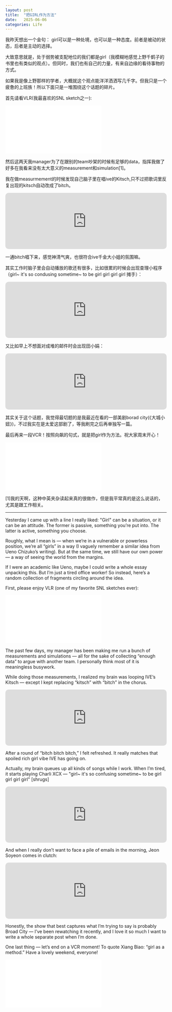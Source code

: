 ```yaml
---
layout: post
title:  "把GIRL作为方法"
date:   2025-06-06
categories: Life
---
```


我昨天想出一个金句： girl可以是一种处境，也可以是一种态度。前者是被动的状态，后者是主动的选择。

大致意思就是，处于弱势被支配地位的我们都是girl（我模糊地感觉上野千鹤子的书里也有类似的观点）。但同时，我们也有自己的力量，有来自边缘的看待事物的方式。

如果我是像上野那样的学者，大概就这个观点能洋洋洒洒写几千字。但我只是一个疲惫的上班族！所以下面只是一堆围绕这个话题的碎片。

首先请看VLR(我最喜欢的SNL sketch之一):

<iframe src="//player.bilibili.com/player.html?isOutside=true&aid=113606314170910&bvid=BV1Q1i6YcEn2&cid=27211989491&p=1" scrolling="no" border="0" frameborder="no" framespacing="0" allowfullscreen="true"></iframe>

然后这两天我manager为了在跟别的team吵架的时候有足够的data，指挥我做了好多在我看来没有太大意义的measurement和simulation[1]。

我在做measurmement的时候发现自己脑子里在唱ive的Kitsch,只不过把歌词里反复出现的kitsch自动改成了bitch。

<iframe allow="autoplay *; encrypted-media *; fullscreen *; clipboard-write" frameborder="0" height="175" style="width:100%;max-width:660px;overflow:hidden;border-radius:10px;" sandbox="allow-forms allow-popups allow-same-origin allow-scripts allow-storage-access-by-user-activation allow-top-navigation-by-user-activation" src="https://embed.music.apple.com/us/song/kitsch/1677260541"></iframe>

一通bitch唱下来，感觉神清气爽，也很符合ive千金大小姐的氛围嘛。

其实工作时脑子里会自动播放的歌还有很多，比如很累的时候会出现查理小程序（girl~ it's so condusing sometime~ to be girl girl girl girl 摊手）：

<iframe allow="autoplay *; encrypted-media *; fullscreen *; clipboard-write" frameborder="0" height="175" style="width:100%;max-width:660px;overflow:hidden;border-radius:10px;" sandbox="allow-forms allow-popups allow-same-origin allow-scripts allow-storage-access-by-user-activation allow-top-navigation-by-user-activation" src="https://embed.music.apple.com/us/song/girl-so-confusing/1739080642"></iframe>

又比如早上不想面对成堆的邮件时会出现田小娟：

<iframe allow="autoplay *; encrypted-media *; fullscreen *; clipboard-write" frameborder="0" height="175" style="width:100%;max-width:660px;overflow:hidden;border-radius:10px;" sandbox="allow-forms allow-popups allow-same-origin allow-scripts allow-storage-access-by-user-activation allow-top-navigation-by-user-activation" src="https://embed.music.apple.com/us/song/super-lady/1801725652"></iframe>

其实关于这个话题，我觉得最切题的是我最近在看的一部美剧borad city(《大城小妞》)，不过我实在是太爱这部剧了，等我刷完之后再单独写一篇。

最后再来一段VCR！按照向飙的句式，就是把girl作为方法。祝大家周末开心！

<iframe src="//player.bilibili.com/player.html?isOutside=true&aid=834523296&bvid=BV1Pg4y1Z7rt&cid=1363113589&p=1" scrolling="no" border="0" frameborder="no" framespacing="0" allowfullscreen="true"></iframe>

[1]我的天啊，这种中英夹杂读起来真的很做作，但是我平常真的是这么说话的，尤其是跟工作相关。

---

Yesterday I came up with a line I really liked:
"Girl" can be a situation, or it can be an attitude.
The former is passive, something you’re put into. The latter is active, something you choose.

Roughly, what I mean is — when we’re in a vulnerable or powerless position, we’re all “girls” in a way (I vaguely remember a similar idea from Ueno Chizuko’s writing).
But at the same time, we still have our own power — a way of seeing the world from the margins.

If I were an academic like Ueno, maybe I could write a whole essay unpacking this.
But I’m just a tired office worker! So instead, here’s a random collection of fragments circling around the idea.

First, please enjoy VLR (one of my favorite SNL sketches ever):

<iframe src="//player.bilibili.com/player.html?isOutside=true&aid=113606314170910&bvid=BV1Q1i6YcEn2&cid=27211989491&p=1" scrolling="no" border="0" frameborder="no" framespacing="0" allowfullscreen="true"></iframe>

The past few days, my manager has been making me run a bunch of measurements and simulations — all for the sake of collecting “enough data” to argue with another team.
I personally think most of it is meaningless busywork.

While doing those measurements, I realized my brain was looping IVE’s Kitsch — except I kept replacing “kitsch” with “bitch” in the chorus.

<iframe allow="autoplay *; encrypted-media *; fullscreen *; clipboard-write" frameborder="0" height="175" style="width:100%;max-width:660px;overflow:hidden;border-radius:10px;" sandbox="allow-forms allow-popups allow-same-origin allow-scripts allow-storage-access-by-user-activation allow-top-navigation-by-user-activation" src="https://embed.music.apple.com/us/song/kitsch/1677260541"></iframe>

After a round of “bitch bitch bitch,” I felt refreshed. It really matches that spoiled rich girl vibe IVE has going on.

Actually, my brain queues up all kinds of songs while I work.
When I’m tired, it starts playing Charli XCX —
"girl~ it's so confusing sometime~ to be girl girl girl girl" [shrugs]

<iframe allow="autoplay *; encrypted-media *; fullscreen *; clipboard-write" frameborder="0" height="175" style="width:100%;max-width:660px;overflow:hidden;border-radius:10px;" sandbox="allow-forms allow-popups allow-same-origin allow-scripts allow-storage-access-by-user-activation allow-top-navigation-by-user-activation" src="https://embed.music.apple.com/us/song/girl-so-confusing/1739080642"></iframe>

And when I really don’t want to face a pile of emails in the morning, Jeon Soyeon comes in clutch:

<iframe allow="autoplay *; encrypted-media *; fullscreen *; clipboard-write" frameborder="0" height="175" style="width:100%;max-width:660px;overflow:hidden;border-radius:10px;" sandbox="allow-forms allow-popups allow-same-origin allow-scripts allow-storage-access-by-user-activation allow-top-navigation-by-user-activation" src="https://embed.music.apple.com/us/song/super-lady/1801725652"></iframe>

Honestly, the show that best captures what I’m trying to say is probably Broad City — I’ve been rewatching it recently, and I love it so much I want to write a whole separate post when I’m done.

One last thing — let’s end on a VCR moment!
To quote Xiang Biao: “girl as a method.”
Have a lovely weekend, everyone!

<iframe src="//player.bilibili.com/player.html?isOutside=true&aid=834523296&bvid=BV1Pg4y1Z7rt&cid=1363113589&p=1" scrolling="no" border="0" frameborder="no" framespacing="0" allowfullscreen="true"></iframe>
